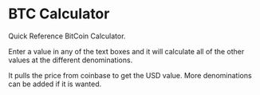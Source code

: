 BTC Calculator
==============

Quick Reference BitCoin Calculator.

Enter a value in any of the text boxes and it will calculate all of the other values at the different denominations.

It pulls the price from coinbase to get the USD value. More denominations can be added if it is wanted.